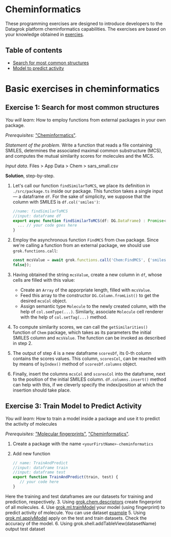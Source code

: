 <!-- TITLE: Cheminformatics -->
<!-- SUBTITLE: -->

# Cheminformatics

These programming exercises are designed to introduce developers to the Datagrok platform cheminformatics capabilities.
The exercises are based on your knowledge obtained in [exercies](./exercises.md).

## Table of contents

* [Search for most common structures](#exercise-1-search-for-most-common-structures)
* [Model to predict activity](#exercise-3-train-model-to-predict-activity)

# Basic exercises in cheminformatics

## Exercise 1: Search for most common structures

_You will learn:_ How to employ functions from external packages in your own package.

_Prerequisites:_ ["Cheminformatics"](#https://datagrok.ai/help/domains/chem/cheminformatics).

_Statement of the problem_. Write a function that reads a file containing SMILES, determines the associated
maximal common substructure (MCS), and computes the mutual similarity scores for molecules and the MCS.

_Input data_. Files > App Data > Chem > sars\_small.csv

**Solution**, step-by-step.

1. Let's call our function `findSimilarToMCS`, we place its definition in `./src/package.ts` inside our
package. This function takes a single input — a dataframe `df`. For the sake of simplicity, we suppose
that the column with SMILES is `df.col('smiles')`:

    ```typescript
    //name: findSimilarToMCS
    //input: dataframe df
    export async function findSimilarToMCS(df: DG.DataFrame) : Promise<void> {
      ... // your code goes here
    }
    ```

2. Employ the asynchronous function `FindMCS` from `Chem` package. Since we're calling a function from
an external package, we should use `grok.functions.call`:

    ```typescript
    const mcsValue = await grok.functions.call('Chem:FindMCS', {'smiles': 'smiles', 'df': dataframe, 'returnSmarts':
    false});
    ```

3. Having obtained the string `mcsValue`, create a new column in `df`, whose cells are filled with this
value:
    * Create an `Array` of the apporpriate length, filled with `mcsValue`.
    * Feed this array to the constructor `DG.Column.fromList()` to get the desired `mcsCol` object.
    * Assign semantic type `Molecule` to the newly created column, with the help of `col.semType(...)`.
      Similarly, associate `Molecule` cell renderer with the help of `col.setTag(...)` method.

4. To compute similarity scores, we can call the `getSimilarities()` function of `Chem` package, which
takes as its parameters the initial SMILES column and `mcsValue`. The function can be invoked as described
in step 2.

5. The output of step 4 is a new dataframe `scoresDf`, its 0-th column contains the scores values. This
column, `scoresCol`, can be reached with by means of `byIndex()` method of `scoresDf.columns` object.

6. Finally, insert the columns `mcsCol` and `scoresCol` into the dataframe, next to the position of the
initial SMILES column. `df.columns.insert()` method can help with this, if we cleverly specify the index/position
at which the insertion should take place.

## Exercise 3: Train Model to Predict Activity

_You will learn:_ How to train a model inside a package and use it to predict the activity of molecules

_Prerequisites:_  ["Molecular fingerprints"](#https://datagrok.ai/help/domains/chem/fingerprints),
["Cheminformatics"](#https://datagrok.ai/help/domains/chem/cheminformatics).

1. Create a package with the name `<yourFirstName>-cheminformatics`
2. Add new function

   ```javascript
   // name: TrainAndPredict
   //input: dataframe train
   //input: dataframe test
   export function TrainAndPredict(train, test) {
      // your code here
   }
   ```

Here the training and test dataframes are our datasets for training and prediction, respectively.
3. Using [grok.chem.descriptors](#https://datagrok.ai/js-api/modules/grok.chem#descriptors)  create fingerprint of all molecules.
4. Use [grok.ml.trainModel](#unexist) your model (using fingerprint) to predict activity of molecule.
You can use dataset [example](#https://public.datagrok.ai/f/Demo.TestJobs.Files.DemoFiles/chem/activity_cliffs.csv)
5. Using [grok.ml.applyModel](#https://datagrok.ai/js-api/modules/grok.ml#applyModel) apply on the test and train datasets.
Check the accuracy of the model.
6. Using grok.shell.addTableView(datasetName) output test dataset
